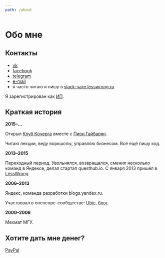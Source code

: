 ```yaml
---
path: /about
---
```

# Обо мне
## Контакты

* [vk](https://vk.com/berekuk)
* [facebook](https://facebook.com/berekuk)
* [telegram](https://t.me/berekuk)
* [e-mail](mailto:me@berekuk.ru)
* я часто читаю и пишу в [slack-чате lesswrong.ru](https://lesswrong.ru/slack)

Я зарегистрирован как [ИП](https://elba.kontur.ru/card/kocherga).

## Краткая история

**2015–...**

Открыл [Клуб Кочерга](https://kocherga-club.ru) вместе с [Пион Гайбарян](https://vk.com/piongaybaryan).

Читаю лекции, веду воркшопы, управляю бизнесом. Всё ещё пишу код.

**2013–2015**

Переходный период. Увольнялся, возвращался, сменил несколько команд в Яндексе, делал стартап questhub.io. С января 2013 пришёл в [LessWrong](https://lesswrong.ru).

**2006–2013**

Яндекс, команда разработки blogs.yandex.ru.

Участвовал в опенсорс-сообществе: [Ubic](https://github.com/berekuk/Ubic), [блог](http://blogs.perl.org/users/vyacheslav_matjukhin/).

**2000–2006**

Мехмат МГУ.

## Хотите дать мне денег?

[PayPal](https://www.paypal.me/berekuk/1000rub)
